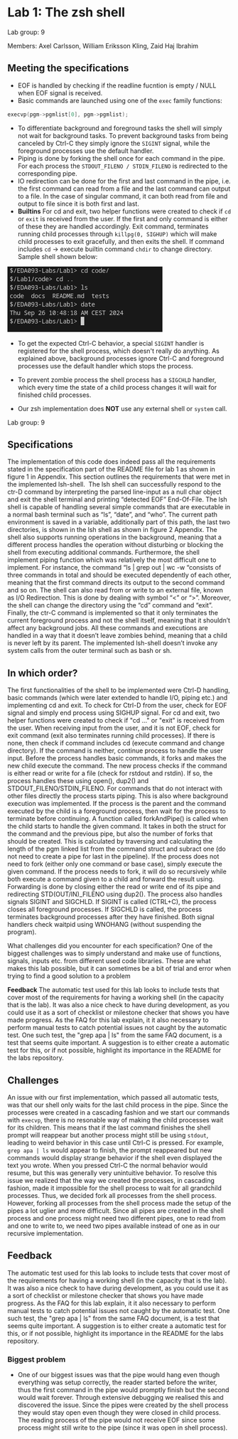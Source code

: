 # Lab 1: The zsh shell
Lab group: 9 

Members: Axel Carlsson, William Eriksson Kling, Zaid Haj Ibrahim

## Meeting the specifications
- EOF is handled by checking if the readline fucntion is empty / NULL when EOF signal is received.
- Basic commands are launched using one of the ```exec``` family functions:
```C
execvp(pgm->pgmlist[0], pgm->pgmlist);
```
- To differentiate background and foreground tasks the shell will simply not wait for background tasks. To prevent background tasks from being canceled by Ctrl-C they simply ignore the ```SIGINT``` signal, while the foreground processes use the default handler.
- Piping is done by forking the shell once for each command in the pipe. For each process the ```STDOUT_FILENO / STDIN_FILENO``` is redirected to the corresponding pipe.
- IO redirection can be done for the first and last command in the pipe,  i.e. the first command can read from a file and the last command can output to a file. In the case of singular command, it can both read from file and output to file since it is both first and last.
- **Builtins** For cd and exit, two helper functions were created to check if ```cd``` or ```exit``` is received from the user. If the first and only command is either of these they are handled accordingly. Exit command, terminates running child processes through ```killpg(0, SIGHUP)``` which will make child processes to exit gracefully, and then exits the shell. If command includes ```cd``` -> execute builtin command ```chdir``` to change directory. Sample shell shown below:

![Alt text](figs/sampleShell.png)

- To get the expected Ctrl-C behavior, a special ```SIGINT``` handler is registered for the shell process, which doesn't really do anything. As explained above, background processes ignore Ctrl-C and foreground processes use the default handler which stops the process.

- To prevent zombie process the shell process has a ```SIGCHLD``` handler, which every time the state of a child process changes it will wait for finished child processes.

- Our zsh implementation does **NOT** use any external shell or ```system``` call.

Lab group: 9 

## Specifications 
The implementation of this code does indeed pass all the requirements stated in the specification part of the README file for lab 1 as shown in figure 1 in Appendix. This section outlines the requirements that were met in the implemented lsh-shell. 
The lsh shell can successfully respond to the ctr-D command by interpreting the parsed line-input as a null char object and exit the shell terminal and printing “detected EOF” End-Of-File. The lsh shell is capable of handling several simple commands that are executable in a normal bash terminal such as “ls”, “date”, and “who”. The current path environment is saved in a variable, additionally part of this path, the last two directories, is shown in the lsh shell as shown in figure 2 Appendix. The shell also supports running operations in the background, meaning that a different process handles the operation without disturbing or blocking the shell from executing additional commands. Furthermore, the shell implement piping function which was relatively the most difficult one to implement. For instance, the command “ls | grep out | wc -w “consists of three commands in total and should be executed dependently of each other, meaning that the first command directs its output to the second command and so on. The shell can also read from or write to an external file, known as I/O Redirection. This is done by dealing with symbol “<” or “>”. Moreover, the shell can change the directory using the “cd” command and “exit”. Finally, the ctr-C command is implemented so that it only terminates the current foreground process and not the shell itself, meaning that it shouldn’t affect any background jobs. All these commands and executions are handled in a way that it doesn’t leave zombies behind, meaning that a child is never left by its parent. The implemented lsh-shell doesn’t invoke any system calls from the outer terminal such as bash or sh. 

## In which order? 
The first functionalities of the shell to be implemented were Ctrl-D handling, basic commands (which were later extended to handle I/O, piping etc.) and implementing cd and exit. 
To check for Ctrl-D from the user, check for EOF signal and simply end process using SIGHUP signal. 
For cd and exit, two helper functions were created to check if "cd ..." or "exit" is received from the user. When receiving input from the user, and it is not EOF, check for exit command (exit also terminates running child processes). If there is none, then check if command includes cd (execute command and change directory). If the command is neither, continue process to handle the user input.
Before the process handles basic commands, it forks and makes the new child execute the command. The new process checks if the command is either read or write for a file (check for rstdout and rstdin). If so, the process handles these using open(), dup2() and STDOUT_FILENO/STDIN_FILENO. For commands that do not interact with other files directly the process starts piping.
This is also where background execution was implemented. If the process is the parent and the command executed by the child is a foreground process, then wait for the process to terminate before continuing.
A function called forkAndPipe() is called when the child starts to handle the given command. It takes in both the struct for the command and the previous pipe, but also the number of forks that should be created. This is calculated by traversing and calculating the length of the pgm linked list from the command struct and subract one (do not need to create a pipe for last in the pipeline). If the process does not need to fork (either only one command or base case), simply execute the given command. If the process needs to fork, it will do so recursively while both execute a command given to a child and forward the result using. Forwarding is done by closing either the read or write end of its pipe and redirecting STD(OUT/IN)_FILENO using dup2().
The process also handles signals SIGINT and SIGCHLD. If SIGINT is called (CTRL+C), the process closes all foreground processes. If SIGCHLD is called, the process terminates background processes after they have finished. Both signal handlers check waitpid using WNOHANG (without suspending the program).

What challenges did you encounter for each specification? One of the biggest challenges was to simply understand and make use of functions, signals, inputs etc. from different used code libraries. These are what makes this lab possible, but it can sometimes be a bit of trial and error when trying to find a good solution to a problem

**Feedback**
The automatic test used for this lab looks to include tests that cover most of the requirements for having a working shell (in the capacity that is the lab). It was also a nice check to have during development, as you could use it as a sort of checklist or milestone checker that shows you have made progress. As the FAQ for this lab explain, it it also necessary to perform manual tests to catch potential issues not caught by the automatic test. One such test, the "grep apa | ls" from the same FAQ document, is a test that seems quite important. A suggestion is to either create a automatic test for this, or if not possible, highlight its importance in the README for the labs repository.

## Challenges
An issue with our first implementation, which passed all automatic tests, was that our shell only waits for the last child process in the pipe. Since the processes were created in a cascading fashion and we start our commands with ```execvp```, there is no resonable way of making the child processes wait for its children. This means that if the last command finishes the shell prompt will reappear but another process might still be using ```stdout```, leading to weird behavior in this case until Ctrl-C is pressed. For example, ```grep apa | ls``` would appear to finish, the prompt reappeared but new commands would display strange behavior if the shell even displayed the text you wrote. When you pressed Ctrl-C the normal behavior would resume, but this was generally very unintuitive behavior. To resolve this issue we realized that the way we created the processes, in cascading fashion, made it impossible for the shell process to wait for all grandchild processes. Thus, we decided fork all processes from the shell process. However, forking all processes from the shell process made the setup of the pipes a lot uglier and more difficult. Since all pipes are created in the shell process and one process might need two different pipes, one to read from and one to write to, we need two pipes available instead of one as in our recursive implementation.

## Feedback
The automatic test used for this lab looks to include tests that cover most of the requirements for having a working shell (in the capacity that is the lab). It was also a nice check to have during development, as you could use it as a sort of checklist or milestone checker that shows you have made progress. As the FAQ for this lab explain, it it also necessary to perform manual tests to catch potential issues not caught by the automatic test. One such test, the "grep apa | ls" from the same FAQ document, is a test that seems quite important. A suggestion is to either create a automatic test for this, or if not possible, highlight its importance in the README for the labs repository.
### Biggest problem
- One of our biggest issues was that the pipe would hang even though everything was setup correctly, the reader started before the writer, thus the first command in the pipe would promptly finish but the second would wait forever. Through extensive debugging we realised this and discovered the issue. Since the pipes were created by the shell process they would stay open even though they were closed in child process. The reading process of the pipe would not receive EOF since some process might still write to the pipe (since it was open in shell process).
